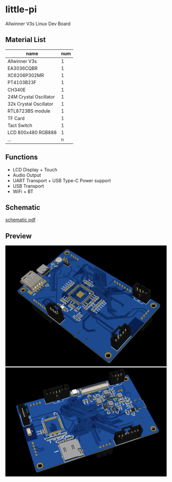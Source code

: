 # little-pi

Allwinner V3s Linux Dev Board

## Material List
|name|num|
|----|----|
|Allwinner V3s|1|
|EA3036CQBR|1|
|XC6206P302MR|1|
|PT4103B23F|1|
|CH340E|1|
|24M Crystal Oscillator|1|
|32k Crystal Oscillator|1|
|RTL8723BS module|1|
|TF Card|1|
|Tact Switch|1|
|LCD 800x480 RGB888|1|
|...|n|

## Functions
- LCD Display + Touch
- Audio Output
- UART Transport + USB Type-C Power support
- USB Transport
- WiFi + BT

## Schematic
[schematic pdf](SCH_Schematic-Little-Pi-Core-Borad.pdf)

## Preview
![preview1](little-pi-preview-1.png)
![preview2](little-pi-preview-2.png)
